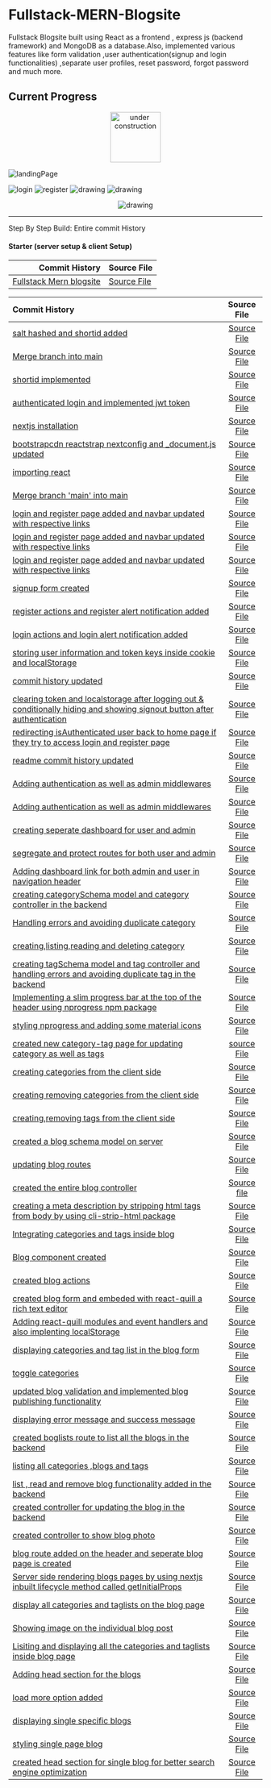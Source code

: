 # Fullstack-MERN-Blogsite

Fullstack Blogsite built using React as a frontend , express js (backend framework) and MongoDB as a database.Also, implemented various features like form validation ,user authentication(signup and login functionalities) ,separate user profiles, reset password, forgot password and much more.

## Current Progress

<p align="center">
<img src="https://user-images.githubusercontent.com/37651620/105505024-8c426500-5cf0-11eb-8604-61fb561cc4fe.jpg" alt="under construction" width="100"/>
</p>

![landingPage](https://user-images.githubusercontent.com/37651620/105988608-021b4780-60c8-11eb-9d55-e60e5db8b61a.png)

<img src="https://user-images.githubusercontent.com/37651620/105505774-77b29c80-5cf1-11eb-8487-4b52ce091a06.png" alt="login" width="auto"/>
<img src="https://user-images.githubusercontent.com/37651620/105505790-7bdeba00-5cf1-11eb-899b-1274157939fe.png" alt="register" width="auto"/>
<img src="https://user-images.githubusercontent.com/37651620/105528269-e18c6f80-5d0c-11eb-839b-60d5925e4cf8.png" alt="drawing" width="auto"/>
<img src="https://user-images.githubusercontent.com/37651620/105528283-e4876000-5d0c-11eb-90d1-a76bb1a9859d.png" alt="drawing" width="auto"/>
<p align="center">
<img src="https://user-images.githubusercontent.com/37651620/105505705-64073600-5cf1-11eb-9271-27e681501a32.png" alt="drawing" width="auto"/>
</p>

---

Step By Step Build:
Entire commit History

#### Starter (server setup & client Setup)

|                                                                                                                                                  Commit History | Source File                                                                                                                                       |
| --------------------------------------------------------------------------------------------------------------------------------------------------------------: | :------------------------------------------------------------------------------------------------------------------------------------------------ |
| [Fullstack Mern blogsite](https://github.com/pramit-marattha/MongoDB-React-Express-Node-Fullstack-TechBlogsite/commit/a7241c556cc959b383d3d578e3dd0d95329fcaf5) | [Source File](https://github.com/pramit-marattha/MongoDB-React-Express-Node-Fullstack-TechBlogsite/tree/a7241c556cc959b383d3d578e3dd0d95329fcaf5) |

| Commit History                                                                                                                                                                                                                                                   |                                                                    Source File                                                                     |
| :--------------------------------------------------------------------------------------------------------------------------------------------------------------------------------------------------------------------------------------------------------------- | :------------------------------------------------------------------------------------------------------------------------------------------------: |
| [salt hashed and shortid added](https://github.com/pramit-marattha/MongoDB-React-Express-Node-Fullstack-TechBlogsite/commit/68f83bd9bb9954275dd65a393c71d35dda22f36a)                                                                                            | [Source File](https://github.com/pramit-marattha/MongoDB-React-Express-Node-Fullstack-TechBlogsite/tree/68f83bd9bb9954275dd65a393c71d35dda22f36a)  |
| [Merge branch into main](https://github.com/pramit-marattha/MongoDB-React-Express-Node-Fullstack-TechBlogsite/commit/da4856ddb6c3d487d892c99b729a8257eeafd27b)                                                                                                   | [Source File](https://github.com/pramit-marattha/MongoDB-React-Express-Node-Fullstack-TechBlogsite/tree/da4856ddb6c3d487d892c99b729a8257eeafd27b)  |
| [shortid implemented](https://github.com/pramit-marattha/MongoDB-React-Express-Node-Fullstack-TechBlogsite/commit/588f37df484c34c8c9e88d24ea4dccb7b0a3df66)                                                                                                      | [Source File](https://github.com/pramit-marattha/MongoDB-React-Express-Node-Fullstack-TechBlogsite/tree/588f37df484c34c8c9e88d24ea4dccb7b0a3df66)  |
| [authenticated login and implemented jwt token](https://github.com/pramit-marattha/MongoDB-React-Express-Node-Fullstack-TechBlogsite/commit/ad69455171b965bd7db3bb6354ea690e46b91126)                                                                            | [Source File](https://github.com/pramit-marattha/MongoDB-React-Express-Node-Fullstack-TechBlogsite/tree/ad69455171b965bd7db3bb6354ea690e46b91126)  |
| [nextjs installation](https://github.com/pramit-marattha/MongoDB-React-Express-Node-Fullstack-TechBlogsite/commit/4aea5d70c39c5954a1a14bc273f1e569705f7fd3)                                                                                                      | [Source File](https://github.com/pramit-marattha/MongoDB-React-Express-Node-Fullstack-TechBlogsite/tree/4aea5d70c39c5954a1a14bc273f1e569705f7fd3)  |
| [bootstrapcdn reactstrap nextconfig and \_document.js updated](https://github.com/pramit-marattha/MongoDB-React-Express-Node-Fullstack-TechBlogsite/commit/d87ce7597c41428ac050d6279476fd2375ae4985)                                                             | [Source File](https://github.com/pramit-marattha/MongoDB-React-Express-Node-Fullstack-TechBlogsite/tree/d87ce7597c41428ac050d6279476fd2375ae4985)  |
| [ importing react](https://github.com/pramit-marattha/MongoDB-React-Express-Node-Fullstack-TechBlogsite/commit/13f5b3b42b417360299048e768b525d08ecdbf52)                                                                                                         | [ Source File](https://github.com/pramit-marattha/MongoDB-React-Express-Node-Fullstack-TechBlogsite/tree/13f5b3b42b417360299048e768b525d08ecdbf52) |
| [ Merge branch 'main' into main ](https://github.com/pramit-marattha/MongoDB-React-Express-Node-Fullstack-TechBlogsite/commit/aafe0c7fb468f04112117e5898fc2472456d214f)                                                                                          | [ Source File](https://github.com/pramit-marattha/MongoDB-React-Express-Node-Fullstack-TechBlogsite/tree/aafe0c7fb468f04112117e5898fc2472456d214f) |
| [ login and register page added and navbar updated with respective links](https://github.com/pramit-marattha/MongoDB-React-Express-Node-Fullstack-TechBlogsite/commit/ac66b43e13aca8e63c381b62a6761101224a8b63)                                                  | [ Source File](https://github.com/pramit-marattha/MongoDB-React-Express-Node-Fullstack-TechBlogsite/tree/ac66b43e13aca8e63c381b62a6761101224a8b63) |
| [ login and register page added and navbar updated with respective links](https://github.com/pramit-marattha/MongoDB-React-Express-Node-Fullstack-TechBlogsite/commit/ac66b43e13aca8e63c381b62a6761101224a8b63)                                                  | [ Source File](https://github.com/pramit-marattha/MongoDB-React-Express-Node-Fullstack-TechBlogsite/tree/ac66b43e13aca8e63c381b62a6761101224a8b63) |
| [ login and register page added and navbar updated with respective links](https://github.com/pramit-marattha/MongoDB-React-Express-Node-Fullstack-TechBlogsite/commit/ac66b43e13aca8e63c381b62a6761101224a8b63)                                                  | [Source File](https://github.com/pramit-marattha/MongoDB-React-Express-Node-Fullstack-TechBlogsite/tree/ac66b43e13aca8e63c381b62a6761101224a8b63)  |
| [ signup form created](https://github.com/pramit-marattha/MongoDB-React-Express-Node-Fullstack-TechBlogsite/commit/00236e5aa973531e157588c809145b3dafe1ba7d)                                                                                                     | [ Source File](https://github.com/pramit-marattha/MongoDB-React-Express-Node-Fullstack-TechBlogsite/tree/00236e5aa973531e157588c809145b3dafe1ba7d) |
| [register actions and register alert notification added](https://github.com/pramit-marattha/MongoDB-React-Express-Node-Fullstack-TechBlogsite/commit/852d776b09c675c64bca6a6009f50cbdc37aab90)                                                                   | [ Source File](https://github.com/pramit-marattha/MongoDB-React-Express-Node-Fullstack-TechBlogsite/tree/852d776b09c675c64bca6a6009f50cbdc37aab90) |
| [login actions and login alert notification added](https://github.com/pramit-marattha/MongoDB-React-Express-Node-Fullstack-TechBlogsite/commit/007d34abd504a2b8f6a0b7cd1822db13699b7e36)                                                                         | [Source File](https://github.com/pramit-marattha/MongoDB-React-Express-Node-Fullstack-TechBlogsite/tree/007d34abd504a2b8f6a0b7cd1822db13699b7e36)  |
| [storing user information and token keys inside cookie and localStorage](https://github.com/pramit-marattha/MongoDB-React-Express-Node-Fullstack-TechBlogsite/commit/20d4fdd5154efe7a0810222e713f7bcc5de06c94)                                                   | [ Source File](https://github.com/pramit-marattha/MongoDB-React-Express-Node-Fullstack-TechBlogsite/tree/20d4fdd5154efe7a0810222e713f7bcc5de06c94) |
| [commit history updated](https://github.com/pramit-marattha/MongoDB-React-Express-Node-Fullstack-TechBlogsite/commit/ff6e427b7f3940b3b36baecd98534a7380f78c0c)                                                                                                   | [Source File](https://github.com/pramit-marattha/MongoDB-React-Express-Node-Fullstack-TechBlogsite/tree/ff6e427b7f3940b3b36baecd98534a7380f78c0c)  |
| [clearing token and localstorage after logging out & conditionally hiding and showing signout button after authentication](https://github.com/pramit-marattha/MongoDB-React-Express-Node-Fullstack-TechBlogsite/commit/37c9d6b52ff86478009887599b020972da868e3a) | [Source File](https://github.com/pramit-marattha/MongoDB-React-Express-Node-Fullstack-TechBlogsite/tree/37c9d6b52ff86478009887599b020972da868e3a)  |
| [redirecting isAuthenticated user back to home page if they try to access login and register page](https://github.com/pramit-marattha/MongoDB-React-Express-Node-Fullstack-TechBlogsite/commit/c97f61c9fbd4571848499ac1f985460fecf92547)                         | [Source File](https://github.com/pramit-marattha/MongoDB-React-Express-Node-Fullstack-TechBlogsite/tree/c97f61c9fbd4571848499ac1f985460fecf92547)  |
| [readme commit history updated](https://github.com/pramit-marattha/MongoDB-React-Express-Node-Fullstack-TechBlogsite/commit/2555757aaa3e46c17e7231e04699bc56360e2761)                                                                                            | [Source File](https://github.com/pramit-marattha/MongoDB-React-Express-Node-Fullstack-TechBlogsite/tree/2555757aaa3e46c17e7231e04699bc56360e2761)  |
| [Adding authentication as well as admin middlewares](https://github.com/pramit-marattha/MongoDB-React-Express-Node-Fullstack-TechBlogsite/commit/806163c9502a1a001ae5f7dfefb1b10be435feb8)                                                                       | [Source File](https://github.com/pramit-marattha/MongoDB-React-Express-Node-Fullstack-TechBlogsite/tree/806163c9502a1a001ae5f7dfefb1b10be435feb8)  |
| [Adding authentication as well as admin middlewares](https://github.com/pramit-marattha/MongoDB-React-Express-Node-Fullstack-TechBlogsite/commit/af470c696b8269527c2b473a3878c25869df0299)                                                                       | [Source File](https://github.com/pramit-marattha/MongoDB-React-Express-Node-Fullstack-TechBlogsite/tree/af470c696b8269527c2b473a3878c25869df0299)  |
| [creating seperate dashboard for user and admin](https://github.com/pramit-marattha/MongoDB-React-Express-Node-Fullstack-TechBlogsite/commit/a1416c7ed183add98bf976473e3ddbcbc1ea5e3a)                                                                           | [Source File](https://github.com/pramit-marattha/MongoDB-React-Express-Node-Fullstack-TechBlogsite/tree/a1416c7ed183add98bf976473e3ddbcbc1ea5e3a)  |
| [segregate and protect routes for both user and admin](https://github.com/pramit-marattha/MongoDB-React-Express-Node-Fullstack-TechBlogsite/commit/3a8ebb3d1150c2f7d6ef81c3d55c4c2c5c8a18bd)                                                                     | [Source File](https://github.com/pramit-marattha/MongoDB-React-Express-Node-Fullstack-TechBlogsite/tree/3a8ebb3d1150c2f7d6ef81c3d55c4c2c5c8a18bd)  |
| [Adding dashboard link for both admin and user in navigation header](https://github.com/pramit-marattha/MongoDB-React-Express-Node-Fullstack-TechBlogsite/commit/760da6143c39aee8559bde8c84baa3ce7b5ff644)                                                       | [Source File](https://github.com/pramit-marattha/MongoDB-React-Express-Node-Fullstack-TechBlogsite/tree/760da6143c39aee8559bde8c84baa3ce7b5ff644)  |
| [creating categorySchema model and category controller in the backend](https://github.com/pramit-marattha/MongoDB-React-Express-Node-Fullstack-TechBlogsite/commit/c9686aaedffc1a924ddebd3b55f32bc8bc86ba8e)                                                     | [Source File](https://github.com/pramit-marattha/MongoDB-React-Express-Node-Fullstack-TechBlogsite/tree/c9686aaedffc1a924ddebd3b55f32bc8bc86ba8e)  |
| [Handling errors and avoiding duplicate category](https://github.com/pramit-marattha/MongoDB-React-Express-Node-Fullstack-TechBlogsite/commit/ea2010997bb0e6fab23d902773e34c0851a104fe)                                                                          | [ Source File](https://github.com/pramit-marattha/MongoDB-React-Express-Node-Fullstack-TechBlogsite/tree/ea2010997bb0e6fab23d902773e34c0851a104fe) |
| [creating,listing,reading and deleting category](https://github.com/pramit-marattha/MongoDB-React-Express-Node-Fullstack-TechBlogsite/commit/76bc2bdb0594c674d8f5d43aeea817f5516d6944)                                                                           | [Source File](https://github.com/pramit-marattha/MongoDB-React-Express-Node-Fullstack-TechBlogsite/tree/76bc2bdb0594c674d8f5d43aeea817f5516d6944)  |
| [creating tagSchema model and tag controller and handling errors and avoiding duplicate tag in the backend](https://github.com/pramit-marattha/MongoDB-React-Express-Node-Fullstack-TechBlogsite/commit/844d59771007e67414d916364910afc30b89f16f)                | [Source File](https://github.com/pramit-marattha/MongoDB-React-Express-Node-Fullstack-TechBlogsite/tree/844d59771007e67414d916364910afc30b89f16f)  |
| [Implementing a slim progress bar at the top of the header using nprogress npm package](https://github.com/pramit-marattha/MongoDB-React-Express-Node-Fullstack-TechBlogsite/commit/4d78c7a33d82cf8206a9f630548769f1e6c19081)                                    | [Source File](https://github.com/pramit-marattha/MongoDB-React-Express-Node-Fullstack-TechBlogsite/tree/4d78c7a33d82cf8206a9f630548769f1e6c19081)  |
| [styling nprogress and adding some material icons](https://github.com/pramit-marattha/MongoDB-React-Express-Node-Fullstack-TechBlogsite/commit/f10cb0f5860a1e05a3814a180745656d4433031f)                                                                         | [Source File](https://github.com/pramit-marattha/MongoDB-React-Express-Node-Fullstack-TechBlogsite/tree/f10cb0f5860a1e05a3814a180745656d4433031f)  |
| [created new category-tag page for updating category as well as tags](https://github.com/pramit-marattha/MongoDB-React-Express-Node-Fullstack-TechBlogsite/commit/a85387f9390e8b4383eee8ae1f1eadd1b63fe1d1)                                                      | [source File](https://github.com/pramit-marattha/MongoDB-React-Express-Node-Fullstack-TechBlogsite/tree/a85387f9390e8b4383eee8ae1f1eadd1b63fe1d1)  |
| [creating categories from the client side](https://github.com/pramit-marattha/MongoDB-React-Express-Node-Fullstack-TechBlogsite/commit/30b5b3d2492a5e3053f27bd7f98d5068b63cf100)                                                                                 |                     [Source File](https://github.com/pramit-marattha/MongoDB-React-Express-Node-Fullstack-TechBlogsite/tree/)                      |
| [creating removing categories from the client side](https://github.com/pramit-marattha/MongoDB-React-Express-Node-Fullstack-TechBlogsite/commit/8cfd77be3b32ecda8753c419eac8dc5e560af335)                                                                        | [Source File](https://github.com/pramit-marattha/MongoDB-React-Express-Node-Fullstack-TechBlogsite/tree/8cfd77be3b32ecda8753c419eac8dc5e560af335)  |
| [creating,removing tags from the client side](https://github.com/pramit-marattha/MongoDB-React-Express-Node-Fullstack-TechBlogsite/commit/d575fe24352ff9e8e2f632e270186dab5e6670e0)                                                                              | [Source File](https://github.com/pramit-marattha/MongoDB-React-Express-Node-Fullstack-TechBlogsite/tree/d575fe24352ff9e8e2f632e270186dab5e6670e0)  |
| [created a blog schema model on server ](https://github.com/pramit-marattha/MongoDB-React-Express-Node-Fullstack-TechBlogsite/commit/829dda0c610fa93341c5e1585f6e5a1be9d0f62e)                                                                                   | [Source File](https://github.com/pramit-marattha/MongoDB-React-Express-Node-Fullstack-TechBlogsite/tree/829dda0c610fa93341c5e1585f6e5a1be9d0f62e)  |
| [updating blog routes](https://github.com/pramit-marattha/MongoDB-React-Express-Node-Fullstack-TechBlogsite/commit/dbef84ceee59e51e5b8be538eb4ae45113c0f6a8)                                                                                                     | [Source File](https://github.com/pramit-marattha/MongoDB-React-Express-Node-Fullstack-TechBlogsite/tree/dbef84ceee59e51e5b8be538eb4ae45113c0f6a8)  |
| [ created the entire blog controller ](https://github.com/pramit-marattha/MongoDB-React-Express-Node-Fullstack-TechBlogsite/commit/180689c8cbdda6679607e132e06714b5bf5dd64b)                                                                                     | [Source file](https://github.com/pramit-marattha/MongoDB-React-Express-Node-Fullstack-TechBlogsite/tree/180689c8cbdda6679607e132e06714b5bf5dd64b)  |
| [creating a meta description by stripping html tags from body by using cli-strip-html package](https://github.com/pramit-marattha/MongoDB-React-Express-Node-Fullstack-TechBlogsite/commit/514041bd2c4fee836f19e2b5b1725c1bc212fd51)                             | [Source File](https://github.com/pramit-marattha/MongoDB-React-Express-Node-Fullstack-TechBlogsite/tree/514041bd2c4fee836f19e2b5b1725c1bc212fd51)  |
| [Integrating categories and tags inside blog](https://github.com/pramit-marattha/MongoDB-React-Express-Node-Fullstack-TechBlogsite/commit/2c04de9b00a560e980b736edd17cebd42460a9b8)                                                                              | [Source File](https://github.com/pramit-marattha/MongoDB-React-Express-Node-Fullstack-TechBlogsite/tree/2c04de9b00a560e980b736edd17cebd42460a9b8)  |
| [Blog component created](https://github.com/pramit-marattha/MongoDB-React-Express-Node-Fullstack-TechBlogsite/commit/c2e63eeef634060bfeb2c894caa70c738f0bf663)                                                                                                   | [Source File](https://github.com/pramit-marattha/MongoDB-React-Express-Node-Fullstack-TechBlogsite/tree/c2e63eeef634060bfeb2c894caa70c738f0bf663)  |
| [created blog actions](https://github.com/pramit-marattha/MongoDB-React-Express-Node-Fullstack-TechBlogsite/commit/bbe5a2166800c04c6c707ec07e9bab3319ce1db5)                                                                                                     | [Source File](https://github.com/pramit-marattha/MongoDB-React-Express-Node-Fullstack-TechBlogsite/tree/bbe5a2166800c04c6c707ec07e9bab3319ce1db5)  |
| [created blog form and embeded with react-quill a rich text editor](https://github.com/pramit-marattha/MongoDB-React-Express-Node-Fullstack-TechBlogsite/commit/f1c2ee76d5b49b9b805dd364002b46742209790e)                                                        | [Source File](https://github.com/pramit-marattha/MongoDB-React-Express-Node-Fullstack-TechBlogsite/tree/f1c2ee76d5b49b9b805dd364002b46742209790e)  |
| [Adding react-quill modules and event handlers and also implenting localStorage](https://github.com/pramit-marattha/MongoDB-React-Express-Node-Fullstack-TechBlogsite/commit/f6d23080b62d769dc32e6f537f3c6178563f47e9)                                           | [Source File](https://github.com/pramit-marattha/MongoDB-React-Express-Node-Fullstack-TechBlogsite/tree/f6d23080b62d769dc32e6f537f3c6178563f47e9)  |
| [displaying categories and tag list in the blog form](https://github.com/pramit-marattha/MongoDB-React-Express-Node-Fullstack-TechBlogsite/commit/3401750d7c163dcd6a7425502932e7e2a9920a4a)                                                                      | [Source File](https://github.com/pramit-marattha/MongoDB-React-Express-Node-Fullstack-TechBlogsite/tree/3401750d7c163dcd6a7425502932e7e2a9920a4a)  |
| [ toggle categories](https://github.com/pramit-marattha/MongoDB-React-Express-Node-Fullstack-TechBlogsite/commit/0a2add6fd43b5c92711545d2c39af839a8f3a7dd)                                                                                                       | [Source File](https://github.com/pramit-marattha/MongoDB-React-Express-Node-Fullstack-TechBlogsite/tree/0a2add6fd43b5c92711545d2c39af839a8f3a7dd)  |
| [updated blog validation and implemented blog publishing functionality](https://github.com/pramit-marattha/MongoDB-React-Express-Node-Fullstack-TechBlogsite/commit/37bcd90ed9d424b6ecb53cc495a3e434f4e1462a)                                                    | [Source File](https://github.com/pramit-marattha/MongoDB-React-Express-Node-Fullstack-TechBlogsite/tree/37bcd90ed9d424b6ecb53cc495a3e434f4e1462a)  |
| [displaying error message and success message](https://github.com/pramit-marattha/MongoDB-React-Express-Node-Fullstack-TechBlogsite/commit/1fa60b6c7c2a849d411f3462f5869798dac3143b)                                                                             | [Source File](https://github.com/pramit-marattha/MongoDB-React-Express-Node-Fullstack-TechBlogsite/tree/1fa60b6c7c2a849d411f3462f5869798dac3143b)  |
| [created boglists route to list all the blogs in the backend](https://github.com/pramit-marattha/MongoDB-React-Express-Node-Fullstack-TechBlogsite/commit/34453a54d82eddfd5090e08f3776ca4225baa97e)                                                              | [Source File](https://github.com/pramit-marattha/MongoDB-React-Express-Node-Fullstack-TechBlogsite/tree/34453a54d82eddfd5090e08f3776ca4225baa97e)  |
| [listing all categories ,blogs and tags](https://github.com/pramit-marattha/MongoDB-React-Express-Node-Fullstack-TechBlogsite/commit/069204e62d1c71cd711ff4a1af2ba3bf85707678)                                                                                   | [Source File](https://github.com/pramit-marattha/MongoDB-React-Express-Node-Fullstack-TechBlogsite/tree/069204e62d1c71cd711ff4a1af2ba3bf85707678)  |
| [list , read and remove blog functionality added in the backend ](https://github.com/pramit-marattha/MongoDB-React-Express-Node-Fullstack-TechBlogsite/commit/b9ae12d0f6c5ff536c58d9660d8d3e2c6e77d993)                                                          | [Source File](https://github.com/pramit-marattha/MongoDB-React-Express-Node-Fullstack-TechBlogsite/tree/b9ae12d0f6c5ff536c58d9660d8d3e2c6e77d993)  |
| [created controller for updating the blog in the backend](https://github.com/pramit-marattha/MongoDB-React-Express-Node-Fullstack-TechBlogsite/commit/559989d8cde9a175586103525d433ed1dd1782a2)                                                                  | [Source File](https://github.com/pramit-marattha/MongoDB-React-Express-Node-Fullstack-TechBlogsite/tree/559989d8cde9a175586103525d433ed1dd1782a2)  |
| [created controller to show blog photo ](https://github.com/pramit-marattha/MongoDB-React-Express-Node-Fullstack-TechBlogsite/commit/12aee1902137dce327180992c20a162d01cc3c42)                                                                                   | [Source File](https://github.com/pramit-marattha/MongoDB-React-Express-Node-Fullstack-TechBlogsite/tree/12aee1902137dce327180992c20a162d01cc3c42)  |
| [blog route added on the header and seperate blog page is created](https://github.com/pramit-marattha/MongoDB-React-Express-Node-Fullstack-TechBlogsite/commit/4a7c89dc702784723ea8667908a4218f8a5effbf)                                                         | [Source File](https://github.com/pramit-marattha/MongoDB-React-Express-Node-Fullstack-TechBlogsite/tree/4a7c89dc702784723ea8667908a4218f8a5effbf)  |
| [Server side rendering blogs pages by using nextjs inbuilt lifecycle method called getInitialProps](https://github.com/pramit-marattha/MongoDB-React-Express-Node-Fullstack-TechBlogsite/commit/7e805ec7feb358969756afbc3f0b19d1a1a6203e)                        | [Source File](https://github.com/pramit-marattha/MongoDB-React-Express-Node-Fullstack-TechBlogsite/tree/7e805ec7feb358969756afbc3f0b19d1a1a6203e)  |
| [display all categories and taglists on the blog page](https://github.com/pramit-marattha/MongoDB-React-Express-Node-Fullstack-TechBlogsite/commit/b5df671d85127d6c24fad5848eaef94c31a5894c)                                                                     | [Source File](https://github.com/pramit-marattha/MongoDB-React-Express-Node-Fullstack-TechBlogsite/tree/b5df671d85127d6c24fad5848eaef94c31a5894c)  |
| [Showing image on the individual blog post](https://github.com/pramit-marattha/MongoDB-React-Express-Node-Fullstack-TechBlogsite/commit/2f22611c3b2022414376532fa13a789638f99cc1)                                                                                | [Source File](https://github.com/pramit-marattha/MongoDB-React-Express-Node-Fullstack-TechBlogsite/tree/2f22611c3b2022414376532fa13a789638f99cc1)  |
| [Lisiting and displaying all the categories and taglists inside blog page ](https://github.com/pramit-marattha/MongoDB-React-Express-Node-Fullstack-TechBlogsite/commit/ad880ab00e484fa6366968afd325369de96ed6ed)                                                | [Source File](https://github.com/pramit-marattha/MongoDB-React-Express-Node-Fullstack-TechBlogsite/tree/ad880ab00e484fa6366968afd325369de96ed6ed)  |
| [Adding head section for the blogs](https://github.com/pramit-marattha/MongoDB-React-Express-Node-Fullstack-TechBlogsite/commit/59f6dacb3672ac5aaf8a70661ca61e0538cfb948)                                                                                        | [Source File](https://github.com/pramit-marattha/MongoDB-React-Express-Node-Fullstack-TechBlogsite/tree/59f6dacb3672ac5aaf8a70661ca61e0538cfb948)  |
| [load more option added](https://github.com/pramit-marattha/MongoDB-React-Express-Node-Fullstack-TechBlogsite/commit/5ada0cfc92a07bb9a4f701d6a69b47f2b766ee7d)                                                                                                   | [Source File](https://github.com/pramit-marattha/MongoDB-React-Express-Node-Fullstack-TechBlogsite/tree/5ada0cfc92a07bb9a4f701d6a69b47f2b766ee7d)  |
| [displaying single specific blogs](https://github.com/pramit-marattha/MongoDB-React-Express-Node-Fullstack-TechBlogsite/commit/fe137d5d89474d2f0d5cdb7d62ef331791b49a05)                                                                                         | [Source File](https://github.com/pramit-marattha/MongoDB-React-Express-Node-Fullstack-TechBlogsite/tree/fe137d5d89474d2f0d5cdb7d62ef331791b49a05)  |
| [styling single page blog](https://github.com/pramit-marattha/MongoDB-React-Express-Node-Fullstack-TechBlogsite/commit/66e2f13abece742d158e0a43659e81b593e88df8)                                                                                                 | [Source File](https://github.com/pramit-marattha/MongoDB-React-Express-Node-Fullstack-TechBlogsite/tree/66e2f13abece742d158e0a43659e81b593e88df8)  |
| [created head section for single blog for better search engine optimization](https://github.com/pramit-marattha/MongoDB-React-Express-Node-Fullstack-TechBlogsite/commit/254d2dcedcecc06efdff9528bb2c3e6121e89cbe)                                               | [Source File](https://github.com/pramit-marattha/MongoDB-React-Express-Node-Fullstack-TechBlogsite/tree/254d2dcedcecc06efdff9528bb2c3e6121e89cbe)  |
